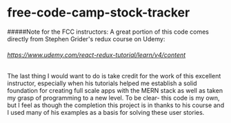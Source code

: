 # free-code-camp-stock-tracker


#####Note for the FCC instructors:
A great portion of this code comes directly from Stephen Grider's redux course on Udemy: 
###### https://www.udemy.com/react-redux-tutorial/learn/v4/content 


The last thing I would want to do is take credit for the work of this excellent instructor, 
especially when his tutorials helped me establish a solid foundation for creating full scale apps with the MERN
stack as well as taken my grasp of programming to a new level. To be clear- this code is my own, but I feel as though the completion this project is in thanks to his course and I used many of his examples as a basis for solving these user stories.
